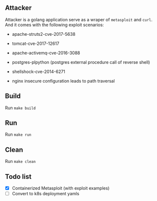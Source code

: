 ## Attacker

Attacker is a golang application serve as a wraper of `metasploit` and `curl`. And it comes with the following exploit scenarios:

* apache-struts2-cve-2017-5638

* tomcat-cve-2017-12617

* apache-activemq-cve-2016-3088

* postgres-plpython (postgres external procedure call of reverse shell)

* shellshock-cve-2014-6271

* nginx insecure configuration leads to path traversal 

## Build

Run `make build`

## Run

Run `make run`

## Clean

Run `make clean`

## Todo list

- [x] Containerized Metasploit (with exploit examples)
- [ ] Convert to k8s deployment yamls
